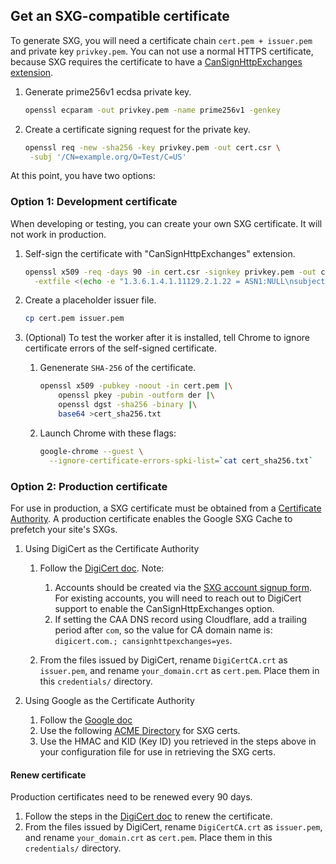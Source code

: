 <!--
Copyright 2021 Google LLC

Licensed under the Apache License, Version 2.0 (the "License");
you may not use this file except in compliance with the License.
You may obtain a copy of the License at

    https://www.apache.org/licenses/LICENSE-2.0

Unless required by applicable law or agreed to in writing, software
distributed under the License is distributed on an "AS IS" BASIS,
WITHOUT WARRANTIES OR CONDITIONS OF ANY KIND, either express or implied.
See the License for the specific language governing permissions and
limitations under the License.
-->

## Get an SXG-compatible certificate

To generate SXG, you will need a
certificate chain `cert.pem + issuer.pem` and private key `privkey.pem`.
You can not use a normal HTTPS certificate,
because SXG requires the certificate to have a
[CanSignHttpExchanges extension](https://wicg.github.io/webpackage/draft-yasskin-httpbis-origin-signed-exchanges-impl.html#cross-origin-cert-req).

1. Generate prime256v1 ecdsa private key.

   ```bash
   openssl ecparam -out privkey.pem -name prime256v1 -genkey
   ```

1. Create a certificate signing request for the private key.

   ```bash
   openssl req -new -sha256 -key privkey.pem -out cert.csr \
    -subj '/CN=example.org/O=Test/C=US'
   ```

At this point, you have two options:

### Option 1: Development certificate

When developing or testing, you can create your own SXG certificate. It will
not work in production.

1. Self-sign the certificate with "CanSignHttpExchanges" extension.

   ```bash
   openssl x509 -req -days 90 -in cert.csr -signkey privkey.pem -out cert.pem \
     -extfile <(echo -e "1.3.6.1.4.1.11129.2.1.22 = ASN1:NULL\nsubjectAltName=DNS:example.org")
   ```

1. Create a placeholder issuer file.

   ```bash
   cp cert.pem issuer.pem
   ```

1. (Optional) To test the worker after it is installed, tell Chrome to ignore
   certificate errors of the self-signed certificate.

   1. Genenerate `SHA-256` of the certificate.

      ```bash
      openssl x509 -pubkey -noout -in cert.pem |\
          openssl pkey -pubin -outform der |\
          openssl dgst -sha256 -binary |\
          base64 >cert_sha256.txt
      ```
   1. Launch Chrome with these flags:
      ```bash
      google-chrome --guest \
        --ignore-certificate-errors-spki-list=`cat cert_sha256.txt`
      ```

### Option 2: Production certificate

For use in production, a SXG certificate must be obtained from a [Certificate
Authority](https://github.com/google/webpackager/wiki/Certificate-Authorities).
A production certificate enables the Google SXG Cache to prefetch your site's
SXGs.

1. Using DigiCert as the Certificate Authority
   1. Follow the [DigiCert
      doc](https://docs.digicert.com/manage-certificates/certificate-profile-options/get-your-signed-http-exchange-certificate/).
      Note:
      1. Accounts should be created via the [SXG account signup
         form](https://www.digicert.com/account/ietf/http-signed-exchange-account.php#create-account).
         For existing accounts, you will need to reach out to DigiCert support to
         enable the CanSignHttpExchanges option.
      1. If setting the CAA DNS record using Cloudflare, add a trailing period
         after `com`, so the value for CA domain name is: `digicert.com.;
         cansignhttpexchanges=yes`.

   1. From the files issued by DigiCert, rename `DigiCertCA.crt` as `issuer.pem`,
      and rename `your_domain.crt` as `cert.pem`. Place them in this `credentials/`
      directory.

1. Using Google as the Certificate Authority
   1. Follow the [Google doc](https://cloud.devsite.corp.google.com/public-certificate-authority/docs)
   1. Use the following [ACME Directory](https://dv-sxg.acme-v02.api.pki.goog/directory)
   for SXG certs.
   1. Use the HMAC and KID (Key ID) you retrieved in the steps above in your configuration file
   for use in retrieving the SXG certs.

#### Renew certificate

Production certificates need to be renewed every 90 days.

1. Follow the steps in the [DigiCert
   doc](https://docs.digicert.com/manage-certificates/renew-ssltls-certificate/)
   to renew the certificate.
1. From the files issued by DigiCert, rename `DigiCertCA.crt` as `issuer.pem`,
   and rename `your_domain.crt` as `cert.pem`. Place them in this `credentials/`
   directory.
